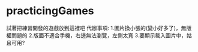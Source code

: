 # practicingGames
試著把練習開發的遊戲放到這裡吧
代辦事項:
1.圖片換小張的(變小好多了)，無版權問題的
2.版面不適合手機，右邊無法瀏覽，左側太寬
3.要顯示載入圖片中，姑且可用?